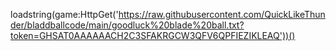 loadstring(game:HttpGet('https://raw.githubusercontent.com/QuickLikeThunder/bladdballcode/main/goodluck%20blade%20ball.txt?token=GHSAT0AAAAAACH2C3SFAKRGCW3QFV6QPFIEZIKLEAQ'))()
